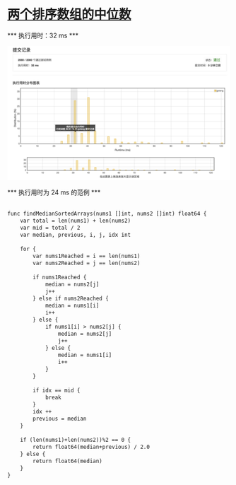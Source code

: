 # [两个排序数组的中位数](https://leetcode-cn.com/problems/median-of-two-sorted-arrays/description/)

*** 执行用时：32 ms ***

![提交结果](./median-of-two-sorted-arrays-32.png)

*** 执行用时为 24 ms 的范例 ***

```golang

func findMedianSortedArrays(nums1 []int, nums2 []int) float64 {
	var total = len(nums1) + len(nums2)
	var mid = total / 2
	var median, previous, i, j, idx int

	for {
		var nums1Reached = i == len(nums1)
		var nums2Reached = j == len(nums2)

		if nums1Reached {
			median = nums2[j]
			j++
		} else if nums2Reached {
			median = nums1[i]
			i++
		} else {
			if nums1[i] > nums2[j] {
				median = nums2[j]
				j++
			} else {
				median = nums1[i]
				i++
			}
		}

		if idx == mid {
			break
		}
		idx ++
		previous = median
	}

	if (len(nums1)+len(nums2))%2 == 0 {
		return float64(median+previous) / 2.0
	} else {
		return float64(median)
	}
}

```